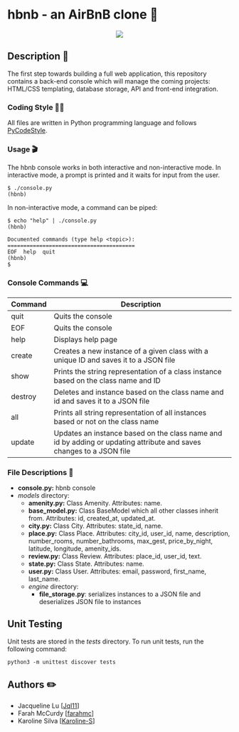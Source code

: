 # hbnb - an AirBnB clone :city_sunrise:

<p align="center" width="100%">
    <img src="https://github.com/farahmc/holbertonschool-AirBnB_clone/blob/main/hbnb.png">
</p>

## Description :speech_balloon:

The first step towards building a full web application, this repository contains a back-end console which will manage the coming projects: HTML/CSS templating, database storage, API and front-end integration.

### Coding Style :technologist:
All files are written in Python programming language and follows [PyCodeStyle](https://pypi.org/project/pycodestyle/).

### Usage :clapper:
The hbnb console works in both interactive and non-interactive mode. In interactive mode, a prompt is printed and it waits for input from the user.
```
$ ./console.py
(hbnb)
```
In non-interactive mode, a command can be piped:
```
$ echo "help" | ./console.py
(hbnb)

Documented commands (type help <topic>):
========================================
EOF  help  quit
(hbnb) 
$
```

### Console Commands :computer:
| Command | Description |
| -------| ----------- |
| quit | Quits the console |
|EOF | Quits the console |
| help | Displays help page |
| create <class> | Creates a new instance of a given class with a unique ID and saves it to a JSON file |
| show <class> <id> | Prints the string representation of a class instance based on the class name and ID|
| destroy <class> <id> | Deletes and instance based on the class name and id and saves it to a JSON file |
| all | Prints all string representation of all instances based or not on the class name |
| update | Updates an instance based on the class name and id by adding or updating attribute and saves changes to a JSON file |

### File Descriptions :floppy_disk:
- **console.py:** hbnb console
- *models* directory:
  - **amenity.py:** Class Amenity. Attributes: name.
  - **base_model.py:** Class BaseModel which all other classes inherit from. Attributes: id, created_at, updated_at.
  - **city.py:** Class City. Attributes: state_id, name.
  - **place.py:** Class Place. Attributes: city_id, user_id, name, description, number_rooms, number_bathrooms, max_gest, price_by_night, latitude, longitude, amenity_ids.
  - **review.py:** Class Review. Attributes: place_id, user_id, text.
  -  **state.py:** Class State. Attributes: name.
  - **user.py:** Class User. Attributes: email, password, first_name, last_name.
  - *engine* directory:
    - **file_storage.py**: serializes instances to a JSON file and deserializes JSON file to instances
  
 ## Unit Testing
 Unit tests are stored in the *tests* directory. To run unit tests, run the following command:
 ```
 python3 -m unittest discover tests
 ```
  
 ## Authors :pencil2:
- Jacqueline Lu [[Jql11](https://github.com/Jql11)]
- Farah McCurdy [[farahmc](https://github.com/farahmc)]
- Karoline Silva [[Karoline-S](https://github.com/Karoline-S)]
